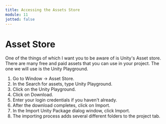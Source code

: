 ```yaml
---
title: Accessing the Assets Store
module: 11
jotted: false
---
```


# Asset Store 

One of the things of which I want you to be aware of is Unity's Asset store.  There are many free and paid assets that you can use in your project.  The one we will use is the Unity Playground.

1. Go to Window -> Asset Store. 
2. In the Search for assets, type Unity Playground.
3. Click on the Unity Playground.
4. Click on Download.
5. Enter your login credentials if you haven't already.
6. After the download completes, click on Import.
7. In the Import Unity Package dialog window, click Import.
8. The importing process adds several different folders to the project tab.

<!--<iframe width="560" height="315" src="https://www.youtube.com/embed/KadFClldms8" frameborder="0" allow="accelerometer; autoplay; encrypted-media; gyroscope; picture-in-picture" allowfullscreen></iframe>-->